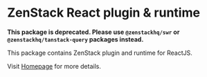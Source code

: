# ZenStack React plugin & runtime

**This package is deprecated. Please use `@zenstackhq/swr` or `@zenstackhq/tanstack-query` packages instead.**

This package contains ZenStack plugin and runtime for ReactJS.

Visit [Homepage](https://zenstack.dev) for more details.
